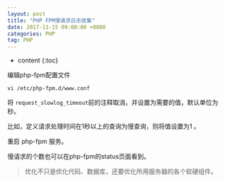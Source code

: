 ```yaml
---
layout: post
title: "PHP FPM慢请求日志收集"
date: 2017-11-15 09:00:00 +0800 
categories: PHP
tag: PHP
---
```

* content
{:toc}

编辑php-fpm配置文件

```
vi /etc/php-fpm.d/www.conf
```

将 `request_slowlog_timeout`前的注释取消，并设置为需要的值，默认单位为秒。

比如，定义请求处理时间在1秒以上的查询为慢查询，则将值设置为1 。 

重启 php-fpm 服务。

慢请求的个数也可以在php-fpm的status页面看到。

> 优化不只是优化代码、数据库，还要优化所用服务器的各个软硬组件。